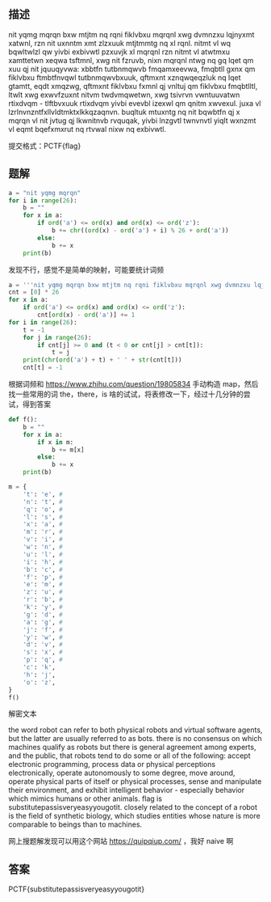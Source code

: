 ## 描述

nit yqmg mqrqn bxw mtjtm nq rqni fiklvbxu mqrqnl xwg dvmnzxu lqjnyxmt xatwnl, rzn nit uxnntm xmt zlzxuuk mtjtmmtg nq xl rqnl. nitmt vl wq bqwltwlzl qw yivbi exbivwtl pzxuvjk xl mqrqnl rzn nitmt vl atwtmxu xamttetwn xeqwa tsftmnl, xwg nit fzruvb, nixn mqrqnl ntwg nq gq lqet qm xuu qj nit jquuqyvwa: xbbtfn tutbnmqwvb fmqamxeevwa, fmqbtll gxnx qm fiklvbxu ftmbtfnvqwl tutbnmqwvbxuuk, qftmxnt xznqwqeqzluk nq lqet gtamtt, eqdt xmqzwg, qftmxnt fiklvbxu fxmnl qj vnltuj qm fiklvbxu fmqbtlltl, ltwlt xwg exwvfzuxnt nitvm twdvmqwetwn, xwg tsivrvn vwntuuvatwn rtixdvqm - tlftbvxuuk rtixdvqm yivbi evevbl izexwl qm qnitm xwvexul. juxa vl lzrlnvnzntfxllvldtmktxlkkqzaqnvn. buqltuk mtuxntg nq nit bqwbtfn qj x mqrqn vl nit jvtug qj lkwnitnvb rvquqak, yivbi lnzgvtl twnvnvtl yiqlt wxnzmt vl eqmt bqefxmxrut nq rtvwal nixw nq exbivwtl.

提交格式：PCTF{flag}

## 题解

```python
a = "nit yqmg mqrqn"
for i in range(26):
    b = ""
    for x in a:
        if ord('a') <= ord(x) and ord(x) <= ord('z'):
            b += chr((ord(x) - ord('a') + i) % 26 + ord('a'))
        else:
            b += x
    print(b)
```

发现不行，感觉不是简单的映射，可能要统计词频

```python
a = '''nit yqmg mqrqn bxw mtjtm nq rqni fiklvbxu mqrqnl xwg dvmnzxu lqjnyxmt xatwnl, rzn nit uxnntm xmt zlzxuuk mtjtmmtg nq xl rqnl. nitmt vl wq bqwltwlzl qw yivbi exbivwtl pzxuvjk xl mqrqnl rzn nitmt vl atwtmxu xamttetwn xeqwa tsftmnl, xwg nit fzruvb, nixn mqrqnl ntwg nq gq lqet qm xuu qj nit jquuqyvwa: xbbtfn tutbnmqwvb fmqamxeevwa, fmqbtll gxnx qm fiklvbxu ftmbtfnvqwl tutbnmqwvbxuuk, qftmxnt xznqwqeqzluk nq lqet gtamtt, eqdt xmqzwg, qftmxnt fiklvbxu fxmnl qj vnltuj qm fiklvbxu fmqbtlltl, ltwlt xwg exwvfzuxnt nitvm twdvmqwetwn, xwg tsivrvn vwntuuvatwn rtixdvqm - tlftbvxuuk rtixdvqm yivbi evevbl izexwl qm qnitm xwvexul. juxa vl lzrlnvnzntfxllvldtmktxlkkqzaqnvn. buqltuk mtuxntg nq nit bqwbtfn qj x mqrqn vl nit jvtug qj lkwnitnvb rvquqak, yivbi lnzgvtl twnvnvtl yiqlt wxnzmt vl eqmt bqefxmxrut nq rtvwal nixw nq exbivwtl.'''
cnt = [0] * 26
for x in a:
    if ord('a') <= ord(x) and ord(x) <= ord('z'):
        cnt[ord(x) - ord('a')] += 1
for i in range(26):
    t = -1
    for j in range(26):
        if cnt[j] >= 0 and (t < 0 or cnt[j] > cnt[t]):
            t = j
    print(chr(ord('a') + t) + ' ' + str(cnt[t]))
    cnt[t] = -1
```

根据词频和 https://www.zhihu.com/question/19805834 手动构造 map，然后找一些常用的词 the，there，is 啥的试试，将表修改一下，经过十几分钟的尝试，得到答案

```python
def f():
    b = ""
    for x in a:
        if x in m:
            b += m[x]
        else:
            b += x
    print(b)

m = {
    't': 'e', #
    'n': 't', #
    'q': 'o', #
    'l': 's', #
    'x': 'a', #
    'm': 'r', #
    'v': 'i', #
    'w': 'n', #
    'u': 'l', #
    'i': 'h', #
    'b': 'c', #
    'f': 'p', #
    'e': 'm', #
    'z': 'u', #
    'r': 'b', #
    'k': 'y', #
    'g': 'd', #
    'a': 'g', #
    'j': 'f', #
    'y': 'w', #
    'd': 'v', #
    's': 'x', #
    'p': 'q', #
    'c': 'k',
    'h': 'j',
    'o': 'z',
}
f()
```

解密文本

the word robot can refer to both physical robots and virtual software agents, but the latter are usually referred to as bots. there is no consensus on which machines qualify as robots but there is general agreement among experts, and the public, that robots tend to do some or all of the following: accept electronic programming, process data or physical perceptions electronically, operate autonomously to some degree, move around, operate physical parts of itself or physical processes, sense and manipulate their environment, and exhibit intelligent behavior - especially behavior which mimics humans or other animals. flag is substitutepassisveryeasyyougotit. closely related to the concept of a robot is the field of synthetic biology, which studies entities whose nature is more comparable to beings than to machines.

网上搜题解发现可以用这个网站 https://quipqiup.com/ ，我好 naive 啊

## 答案

PCTF{substitutepassisveryeasyyougotit}

